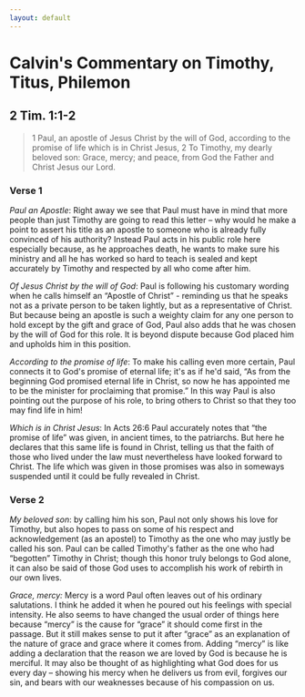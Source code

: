 ```yaml
---
layout: default
---
```


# Calvin's Commentary on Timothy, Titus, Philemon
## 2 Tim. 1:1-2

> 1 Paul, an apostle of Jesus Christ by the will of God, according to the promise of life which is in Christ Jesus, 2 To Timothy, my dearly beloved son: Grace, mercy; and peace, from God the Father and Christ Jesus our Lord. 

### Verse 1 

*Paul an Apostle*: Right away we see that Paul must have in mind that more people than just Timothy are going to read this letter – why would he make a point to assert his title as an apostle to someone who is already fully convinced of his authority?  Instead Paul acts in his public role here especially because, as he approaches death, he wants to make sure his ministry and all he has worked so hard to teach is sealed and kept accurately by Timothy and respected by all who come after him.  

*Of Jesus Christ by the will of God*: Paul is following his customary wording when he calls himself an “Apostle of Christ” - reminding us that he speaks not as a private person to be taken lightly, but as a representative of Christ. But because being an apostle is such a weighty claim for any one person to hold except by the gift and grace of God, Paul also adds that he was chosen by the will of God for this role.  It is beyond dispute because God placed him and upholds him in this position.  

*According to the promise of life*: To make his calling even more certain, Paul connects it to God's promise of eternal life; it's as if he'd said, “As from the beginning God promised eternal life in Christ, so now he has appointed me to be the minister for proclaiming that promise.”  In this way Paul is also pointing out the purpose of his role, to bring others to Christ so that they too may find life in him!  

*Which is in Christ Jesus*: In Acts 26:6 Paul accurately notes that “the promise of life” was given, in ancient times, to the patriarchs.  But here he declares that this same life is found in Christ, telling us that the faith of those who lived under the law must nevertheless have looked forward to Christ. The life which was given in those promises was also in someways suspended until it could be fully revealed in Christ.  

### Verse 2

*My beloved son*: by calling him his son, Paul not only shows his love for Timothy, but also hopes to pass on some of his respect and acknowledgement (as an apostel) to Timothy as the one who may justly be called his son.  Paul can be called Timothy's father as the one who had “begotten” Timothy in Christ; though this honor truly belongs to God alone, it can also be said of those God uses to accomplish his work of rebirth in our own lives.  

*Grace, mercy:* Mercy is a word Paul often leaves out of his ordinary salutations.  I think he added it when he poured out his feelings with special intensity.  He also seems to have changed the usual order of things here because “mercy” is the cause for “grace” it should come first in the passage.  But it still makes sense to put it after “grace” as an explanation of the nature of grace and grace where it comes from.  Adding “mercy” is like adding a declaration that the reason we are loved by God is because he is merciful.  It may also be thought of as highlighting what God does for us every day – showing his mercy when he delivers us from evil, forgives our sin, and bears with our weaknesses because of his compassion on us.  

